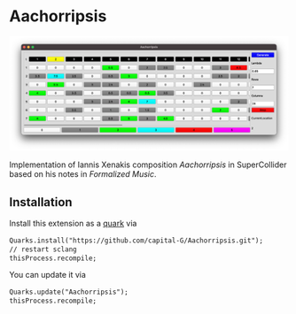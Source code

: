 # Aachorripsis

![GUI Screenshot](screenshot.png)

Implementation of Iannis Xenakis composition *Aachorripsis* in SuperCollider based on his notes in *Formalized Music*.

## Installation

Install this extension as a [quark](https://doc.sccode.org/Guides/UsingQuarks.html) via

```supercollider
Quarks.install("https://github.com/capital-G/Aachorripsis.git");
// restart sclang
thisProcess.recompile;
```

You can update it via

```supercollider
Quarks.update("Aachorripsis");
thisProcess.recompile;
```
